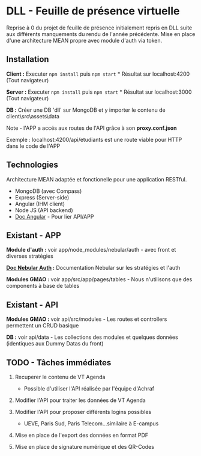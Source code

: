 # DLL - Feuille de présence virtuelle

Reprise à 0 du projet de feuille de présence initialement repris en DLL suite aux différents manquements du rendu de l'année précédente. Mise en place d'une architecture MEAN propre avec module d'auth via token.

## Installation

**Client :** Executer ``npm install`` puis ``npm start``
	* Résultat sur localhost:4200 (Tout navigateur)

**Server :** Executer ``npm install`` puis ``npm start``
	* Résultat sur localhost:3000 (Tout navigateur)

**DB :** Créer une DB 'dll' sur MongoDB et y importer le contenu de client\src\assets\data

Note - l'APP a accés aux routes de l'API grâce à son **proxy.conf.json**

Exemple : localhost:4200/api/etudiants est une route viable pour HTTP dans le code de l'APP  

## Technologies

Architecture MEAN adaptée et fonctionelle pour une application RESTful.

* MongoDB (avec Compass)
* Express (Server-side)
* Angular (IHM client)
* Node JS (API backend)
* [Doc Angular](https://angular.io/tutorial/toh-pt6) - Pour lier API/APP

## Existant - APP

**Module d'auth :** voir app/node_modules/nebular/auth - avec front et diverses stratégies

**[Doc Nebular Auth](https://akveo.github.io/nebular/docs/auth/configuring-a-strategy#strategy) :** Documentation Nebular sur les stratégies et l'auth

**Modules GMAO :** voir app/src/app/pages/tables - Nous n'utilisons que des components à base de tables

## Existant - API

**Modules GMAO :** voir api/src/modules - Les routes et controllers permettent un CRUD basique

**DB :** voir api/data - Les collections des modules et quelques données (identiques aux Dummy Datas du front)

## TODO - Tâches immédiates

1) Recuperer le contenu de VT Agenda
	* Possible d'utiliser l'API réalisée par l'équipe d'Achraf

2) Modifier l'API pour traiter les données de VT Agenda
	
3) Modifier l'API pour proposer différents logins possibles
	* UEVE, Paris Sud, Paris Telecom...similaire à E-campus

4) Mise en place de l'export des données en format PDF

5) Mise en place de signature numérique et des QR-Codes







